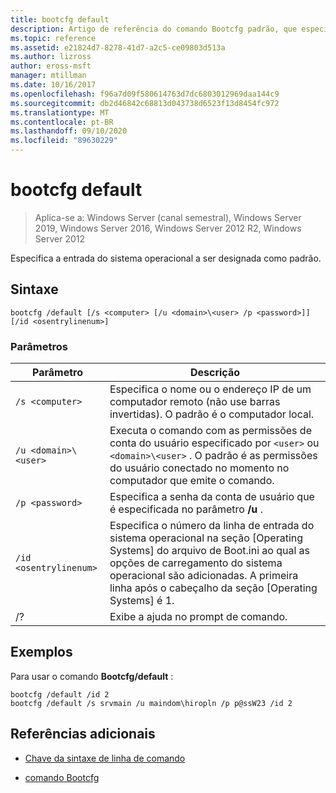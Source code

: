 ```yaml
---
title: bootcfg default
description: Artigo de referência do comando Bootcfg padrão, que especifica a entrada do sistema operacional a ser designada como padrão.
ms.topic: reference
ms.assetid: e21824d7-8278-41d7-a2c5-ce09803d513a
ms.author: lizross
author: eross-msft
manager: mtillman
ms.date: 10/16/2017
ms.openlocfilehash: f96a7d09f580614763d7dc6803012969daa144c9
ms.sourcegitcommit: db2d46842c68813d043738d6523f13d8454fc972
ms.translationtype: MT
ms.contentlocale: pt-BR
ms.lasthandoff: 09/10/2020
ms.locfileid: "89630229"
---
```

# <a name="bootcfg-default"></a>bootcfg default

> Aplica-se a: Windows Server (canal semestral), Windows Server 2019, Windows Server 2016, Windows Server 2012 R2, Windows Server 2012

Especifica a entrada do sistema operacional a ser designada como padrão.

## <a name="syntax"></a>Sintaxe

```
bootcfg /default [/s <computer> [/u <domain>\<user> /p <password>]] [/id <osentrylinenum>]
```

### <a name="parameters"></a>Parâmetros

| Parâmetro | Descrição |
| --------- | ----------- |
| `/s <computer>` | Especifica o nome ou o endereço IP de um computador remoto (não use barras invertidas). O padrão é o computador local. |
| `/u <domain>\<user>`  | Executa o comando com as permissões de conta do usuário especificado por `<user>` ou `<domain>\<user>` . O padrão é as permissões do usuário conectado no momento no computador que emite o comando. |
| `/p <password>` | Especifica a senha da conta de usuário que é especificada no parâmetro **/u** . |
| `/id <osentrylinenum>` | Especifica o número da linha de entrada do sistema operacional na seção [Operating Systems] do arquivo de Boot.ini ao qual as opções de carregamento do sistema operacional são adicionadas. A primeira linha após o cabeçalho da seção [Operating Systems] é 1. |
| /? | Exibe a ajuda no prompt de comando. |

## <a name="examples"></a>Exemplos

Para usar o comando **Bootcfg/default** :

```
bootcfg /default /id 2
bootcfg /default /s srvmain /u maindom\hiropln /p p@ssW23 /id 2
```

## <a name="additional-references"></a>Referências adicionais

- [Chave da sintaxe de linha de comando](command-line-syntax-key.md)

- [comando Bootcfg](bootcfg.md)
